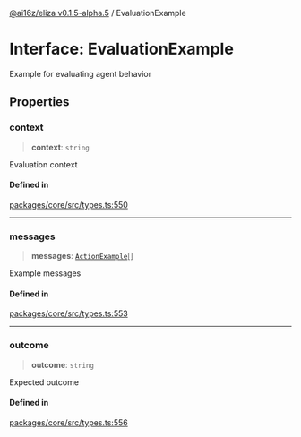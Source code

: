 [@ai16z/eliza v0.1.5-alpha.5](../index.md) / EvaluationExample

# Interface: EvaluationExample

Example for evaluating agent behavior

## Properties

### context

> **context**: `string`

Evaluation context

#### Defined in

[packages/core/src/types.ts:550](https://github.com/roschler/eliza/blob/main/packages/core/src/types.ts#L550)

***

### messages

> **messages**: [`ActionExample`](ActionExample.md)[]

Example messages

#### Defined in

[packages/core/src/types.ts:553](https://github.com/roschler/eliza/blob/main/packages/core/src/types.ts#L553)

***

### outcome

> **outcome**: `string`

Expected outcome

#### Defined in

[packages/core/src/types.ts:556](https://github.com/roschler/eliza/blob/main/packages/core/src/types.ts#L556)
